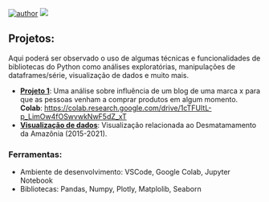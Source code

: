 [![author](https://img.shields.io/badge/author-fabriciordalm-red.svg)](https://github.com/fabriciordalm) ![](https://img.shields.io/badge/python-3.8+-blue.svg)

## Projetos:
Aqui poderá ser observado o uso de algumas técnicas e funcionalidades de bibliotecas do Python como análises exploratórias, manipulações de dataframes/série, visualização de dados e muito mais.

- **[Projeto 1](https://github.com/fabriciordalm/Portfolio/tree/main/Projeto%201)**: Uma análise sobre influência de um blog de uma marca x para que as pessoas venham a comprar produtos em algum momento. **Colab**: https://colab.research.google.com/drive/1cTFUItL-p_LimOw4fOSwvwkNwF5dZ_xT
- **[Visualização de dados](https://github.com/fabriciordalm/Desmatamento-na-Amazonia)**: Visualização relacionada ao Desmatamamento da Amazônia (2015-2021).

### Ferramentas:

- Ambiente de desenvolvimento: VSCode, Google Colab, Jupyter Notebook
- Bibliotecas: Pandas, Numpy, Plotly, Matplolib, Seaborn

<!-- --- -->
